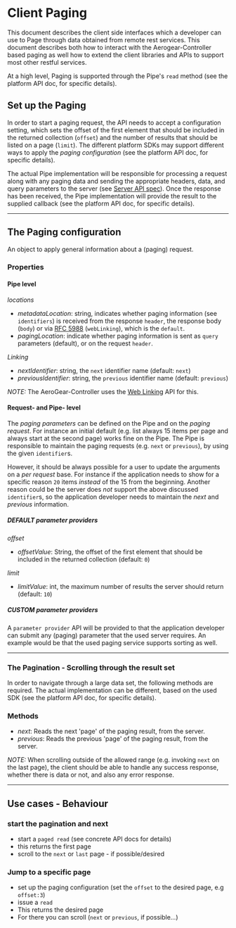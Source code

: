 # Client Paging

This document describes the client side interfaces which a developer can use to Page through data obtained from remote rest services.  This document describes both how to interact with the Aerogear-Controller based paging as well how to extend the client libraries and APIs to support most other restful services.

At a high level, Paging is supported through the Pipe's ```read``` method (see the platform API doc, for specific details).

## Set up the Paging

In order to start a paging request, the API needs to accept a configuration setting, which sets the offset of the first element that should be included in the returned collection (```offset```) and the number of results that should be listed on a page (```limit```). The different platform SDKs may support different ways to apply the _paging configuration_ (see the platform API doc, for specific details).

The actual Pipe implementation will be responsible for processing a request along with any paging data and sending the appropriate headers, data, and query parameters to the server (see [Server API spec](https://gist.github.com/4537431)).  Once the response has been received, the Pipe implementation will provide the result to the supplied callback (see the platform API doc, for specific details).


***

## The Paging configuration

An object to apply general information about a (paging) request.

### Properties

#### Pipe level

*locations*

- _metadataLocation_: string, indicates whether paging information (see ```identifiers```) is received from the response ```header```, the response body (```body```) or via [RFC 5988](http://tools.ietf.org/html/rfc5988) (```webLinking```), which is the ```default```.
- _pagingLocation_:  indicate whether paging information is sent as ```query``` parameters (default), or on the request ```header```.

*Linking*

- _nextIdentifier_: string, the ```next``` identifier name (default: ```next```) 
- _previousIdentifier_: string, the ```previous``` identifier name (default: ```previous```) 

_NOTE:_ The AeroGear-Controller uses the [Web Linking](http://tools.ietf.org/html/draft-nottingham-http-link-header-10) API for this.


#### Request- and Pipe- level

The _paging parameters_ can be defined on the Pipe and on the _paging request_. For instance an initial default (e.g. list always 15 items per page and always start at the second page) works fine on the Pipe. The Pipe is responsible to maintain the paging requests (e.g. ```next``` or ```previous```), by using the given ```identifier```s.

However, it should be always possible for a user to update the arguments on a _per request_ base. For instance if the application needs to show for a specific reason ```20``` items _instead_ of the 15 from the beginning. Another reason could be the server does _not_ support the above discussed ```identifier```s, so the application developer needs to maintain the _next_ and _previous_ information.

##### DEFAULT parameter providers

*offset*

- _offsetValue_: String, the offset of the first element that should be included in the returned collection (default: ```0```)

*limit* 

- _limitValue_: int, the maximum number of results the server should return (default: ```10```)

##### CUSTOM parameter providers

A ```parameter provider``` API will be provided to that the application developer can submit any (paging) parameter that the used server requires. An example would be that the used paging service supports sorting as well. 

***

### The Pagination - Scrolling through the result set

In order to navigate through a large data set, the following methods are required. The actual implementation can be different, based on the used SDK (see the platform API doc, for specific details).

### Methods
- _next_: Reads the next 'page' of the paging result, from the server.
- _previous_: Reads the previous 'page' of the paging result, from the server.

_NOTE:_ When scrolling outside of the allowed range (e.g. invoking ```next``` on the last page), the client should be able to handle any success response, whether there is data or not, and also any error response.

***

## Use cases - Behaviour 

### start the pagination and next

* start a ```paged read``` (see concrete API docs for details)
 * this returns the first page
 * scroll to the ```next``` or ```last``` page - if possible/desired 

### Jump to a specific page

* set up the paging configuration (set the ```offset``` to the desired page, e.g ```offset:3```)
* issue a ```read```
 * This returns the desired page
 * For there you can scroll (```next``` or ```previous```, if possible...)

